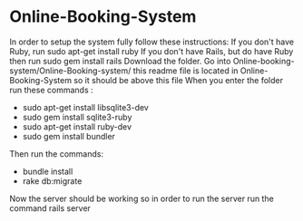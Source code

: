 # Online-Booking-System
In order to setup the system fully follow these instructions:
If you don't have Ruby, run sudo apt-get install ruby
If you don't have Rails, but do have Ruby then run sudo gem install rails
Download the folder.
Go into Online-booking-system/Online-Booking-system/ this readme file is located in Online-Booking-System so
it should be above this file
When you enter the folder run these commands :
  + sudo apt-get install libsqlite3-dev 
  + sudo gem install sqlite3-ruby
  + sudo apt-get install ruby-dev
  + sudo gem install bundler
  
Then run the commands:
  + bundle install
  + rake db:migrate
  
Now the server should be working so in order to run the server run the command
rails server
